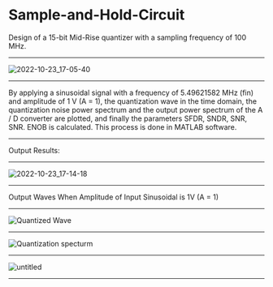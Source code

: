 # Sample-and-Hold-Circuit
Design of a 15-bit Mid-Rise quantizer with a sampling frequency of 100 MHz.
______________
![2022-10-23_17-05-40](https://user-images.githubusercontent.com/115939486/197395446-39d362e4-1441-4e08-9e0c-2bf433221c60.png)
___
By applying a sinusoidal signal with a frequency of 5.49621582 MHz (fin) and amplitude of 1 V (A = 1), the quantization wave in the time domain, the quantization noise power spectrum and the output power spectrum of the A / D converter are plotted, and finally the parameters SFDR, SNDR, SNR, SNR. ENOB is calculated. This process is done in MATLAB software.
_______
Output Results:
___________
![2022-10-23_17-14-18](https://user-images.githubusercontent.com/115939486/197395782-b526f02d-9141-4d71-b035-538f9bd95b17.png)
_____
Output Waves When Amplitude of Input Sinusoidal is 1V (A = 1)
____
![Quantized Wave](https://user-images.githubusercontent.com/115939486/197396026-f68f45bf-3936-41f2-a937-19ea0ce05c94.jpg)
_______
![Quantization specturm](https://user-images.githubusercontent.com/115939486/197396743-49929599-11ff-4122-bb5b-3bda95592b58.jpg)
____
![untitled](https://user-images.githubusercontent.com/115939486/197396704-d89351a8-66b8-4f3c-9e30-bc629d4c679c.jpg)
_________
